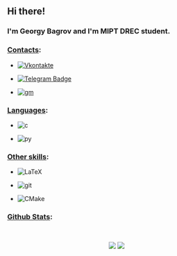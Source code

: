 ## Hi there! 
### I'm Georgy Bagrov and I'm MIPT DREC student.

<h4 align="center">

### <ins>Contacts</ins>: 
* [![Vkontakte](https://img.shields.io/badge/-Vkontakte-003f5c?style=for-the-badge&logo=Vk)](https://vk.com/gosha_bagrov)

* [![Telegram Badge](https://img.shields.io/badge/Telegram-2CA5E0?style=for-the-badge&logo=telegram&logoColor=white)](https://t.me/gb_rtrt)

* [![gm](https://img.shields.io/badge/Gmail-D14836?style=for-the-badge&logo=gmail&logoColor=white)](mailto:bagrov.ga@phystech.edu)

### <ins>Languages</ins>:

 * ![c](https://img.shields.io/badge/C-00599C?style=for-the-badge&logo=c&logoColor=white)

 * ![py](https://img.shields.io/badge/Python-3776AB?style=for-the-badge&logo=python&logoColor=white)

### <ins>Other skills</ins>:
  * <img alt="LaTeX" src="https://img.shields.io/badge/latex%20-%23008080.svg?&style=for-the-badge&logo=latex&logoColor=white"/>

  * ![git](https://img.shields.io/badge/Git-F05032?style=for-the-badge&logo=git&logoColor=white)

  * <img alt="CMake" src="https://img.shields.io/badge/CMake%20-%23008FBA.svg?&style=for-the-badge&logo=cmake&logoColor=white"/>
 
 ###  <ins>Github Stats</ins>:
<br>
<p align = "center">
  <img src = "https://github-readme-stats.vercel.app/api/top-langs/?username=GoshaAB29&hide=css,java,html&theme=system">
  <img src = "https://github-readme-stats.vercel.app/api?username=GoshaAB29&show_icons=true&theme=system&line_height=25">
</p>

